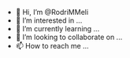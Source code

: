 - 👋 Hi, I’m @RodriMMeli
- 👀 I’m interested in ...
- 🌱 I’m currently learning ...
- 💞️ I’m looking to collaborate on ...
- 📫 How to reach me ...

<!---
RodriMMeli/RodriMMeli is a ✨ special ✨ repository because its `README.md` (this file) appears on your GitHub profile.
You can click the Preview link to take a look at your changes.
--->
